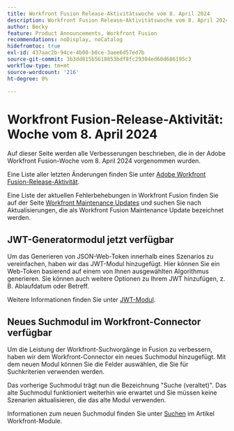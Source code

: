 ```yaml
---
title: Workfront Fusion Release-Aktivitätswoche vom 8. April 2024
description: Workfront Fusion Release-Aktivitätswoche vom 8. April 2024
author: Becky
feature: Product Announcements, Workfront Fusion
recommendations: noDisplay, noCatalog
hidefromtoc: true
exl-id: 437aac2b-94ce-4b00-b0ce-3aee6d57ed7b
source-git-commit: 3b3dd815b5618853bdf8fc29304ed60d686195c3
workflow-type: tm+mt
source-wordcount: '216'
ht-degree: 0%

---
```


# Workfront Fusion-Release-Aktivität: Woche vom 8. April 2024

Auf dieser Seite werden alle Verbesserungen beschrieben, die in der Adobe Workfront Fusion-Woche vom 8. April 2024 vorgenommen wurden.

Eine Liste aller letzten Änderungen finden Sie unter [Adobe Workfront Fusion-Release-Aktivität](../../../product-announcements/product-releases/fusion-release-activity/fusion-release-activity.md).

Eine Liste der aktuellen Fehlerbehebungen in Workfront Fusion finden Sie auf der Seite [Workfront Maintenance Updates](https://experienceleague.adobe.com/docs/workfront-known-issues/releases/current-updates.html) und suchen Sie nach Aktualisierungen, die als Workfront Fusion Maintenance Update bezeichnet werden.

## JWT-Generatormodul jetzt verfügbar

Um das Generieren von JSON-Web-Token innerhalb eines Szenarios zu vereinfachen, haben wir das JWT-Modul hinzugefügt. Hier können Sie ein Web-Token basierend auf einem von Ihnen ausgewählten Algorithmus generieren. Sie können auch weitere Optionen zu Ihrem JWT hinzufügen, z. B. Ablaufdatum oder Betreff.

Weitere Informationen finden Sie unter [JWT-Modul](/help/quicksilver/workfront-fusion/apps-and-their-modules/jwt-modules.md).

## Neues Suchmodul im Workfront-Connector verfügbar

Um die Leistung der Workfront-Suchvorgänge in Fusion zu verbessern, haben wir dem Workfront-Connector ein neues Suchmodul hinzugefügt. Mit dem neuen Modul können Sie die Felder auswählen, die Sie für Suchkriterien verwenden werden.

Das vorherige Suchmodul trägt nun die Bezeichnung &quot;Suche (veraltet)&quot;. Das alte Suchmodul funktioniert weiterhin wie erwartet und Sie müssen keine Szenarien aktualisieren, die das alte Modul verwenden.

Informationen zum neuen Suchmodul finden Sie unter [Suchen](/help/quicksilver/workfront-fusion/apps-and-their-modules/workfront-modules.md#searches) im Artikel Workfront-Module.
